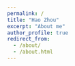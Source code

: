```yaml
---
permalink: /
title: "Hao Zhou"
excerpt: "About me"
author_profile: true
redirect_from: 
  - /about/
  - /about.html
---
```

